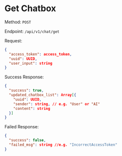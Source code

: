 # Get Chatbox

Method: `POST`

Endpoint: `/api/v1/chat/get`

Request:

```json
{
  "access_token": access_token,
  "uuid": UUID,
  "user_input": string
}
```

Success Response:

```json
{
  "success": true,
  "updated_chatbox_list": Array[{
    "uuid": UUID,
    "sender": string, // e.g. "User" or "AI"
    "content": string
  }]
}
```

Failed Response:

```json
{
  "success": false,
  "failed_msg": string //e.g. "IncorrectAccessToken"
}
```
